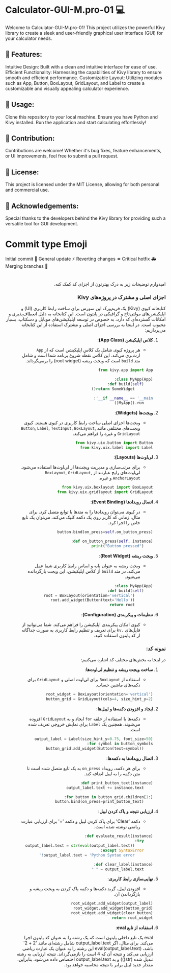 # Calculator-GUI-M.pro-01 💻
Welcome to Calculator-GUI-M.pro-01! This project utilizes the powerful Kivy library to create a sleek and user-friendly graphical user interface (GUI) for your calculator needs.

## 🌟 Features:
Intuitive Design: Built with a clean and intuitive interface for ease of use.
Efficient Functionality: Harnessing the capabilities of Kivy library to ensure smooth and efficient performance.
Customizable Layout: Utilizing modules such as App, Button, BoxLayout, GridLayout, and Label to create a customizable and visually appealing calculator experience.
## 🚀 Usage:
Clone this repository to your local machine.
Ensure you have Python and Kivy installed.
Run the application and start calculating effortlessly!
## 🤝 Contribution:
Contributions are welcome! Whether it's bug fixes, feature enhancements, or UI improvements, feel free to submit a pull request.

## 📝 License:
This project is licensed under the MIT License, allowing for both personal and commercial use.

## 🙏 Acknowledgements:
Special thanks to the developers behind the Kivy library for providing such a versatile tool for GUI development.

# Commit type Emoji
Initial commit 🎉 General update ⚡ Reverting changes ⏪ Critical hotfix 🚑 Merging branches 🔀
#
<div dir="rtl">

امیدوارم توضیحات زیر به درک بهترتون از اجزای کد کمک کنه.
### اجزای اصلی و مشترک در پروژه‌های Kivy

کتابخانه کیوی (Kivy) یک فریم‌ورک اپن سورس برای ساخت رابط کاربری (UI) و اپلیکیشن‌های مولتی‌تاچ و گرافیکی در پایتون است. این کتابخانه به دلیل انعطاف‌پذیری و امکانات گسترده‌ای که دارد، به خصوص در توسعه اپلیکیشن‌های موبایل و دسکتاپ، بسیار محبوب است. در اینجا به بررسی اجزای اصلی و مشترک استفاده از این کتابخانه می‌پردازیم:

1. **کلاس اپلیکیشن (App Class)**:
    - هر پروژه کیوی شامل یک کلاس اپلیکیشن است که از `App` ارث‌بری می‌کند. این کلاس نقطه شروع برنامه شما است و شامل متد `build` است که ویجت ریشه (root widget) را برمی‌گرداند.
    ```python
    from kivy.app import App

    class MyApp(App):
        def build(self):
            return SomeWidget()

    if __name__ == '__main__':
        MyApp().run()
    ```

2. **ویجت‌ها (Widgets)**:
    - ویجت‌ها اجزای اصلی ساخت رابط کاربری در کیوی هستند. کیوی ویجت‌های مختلفی مانند `Button`, `Label`, `TextInput`, `BoxLayout`, `GridLayout` و غیره را فراهم می‌کند.
    ```python
    from kivy.uix.button import Button
    from kivy.uix.label import Label
    ```

3. **لی‌اوت‌ها (Layouts)**:
    - برای مرتب‌سازی و مدیریت ویجت‌ها از لی‌اوت‌ها استفاده می‌شود. لی‌اوت‌های رایج عبارتند از `BoxLayout`, `GridLayout`, `AnchorLayout` و غیره.
    ```python
    from kivy.uix.boxlayout import BoxLayout
    from kivy.uix.gridlayout import GridLayout
    ```

4. **اتصال رویدادها (Event Binding)**:
    - در کیوی می‌توان رویدادها را به متدها یا توابع متصل کرد. برای مثال، زمانی که کاربر روی یک دکمه کلیک می‌کند، می‌توان یک تابع خاص را اجرا کرد.
    ```python
    button.bind(on_press=self.on_button_press)

    def on_button_press(self, instance):
        print("Button pressed")
    ```

5. **ویجت ریشه (Root Widget)**:
    - ویجت ریشه به عنوان پایه و اساس رابط کاربری شما عمل می‌کند. در متد `build` از کلاس اپلیکیشن، این ویجت بازگردانده می‌شود.
    ```python
    class MyApp(App):
        def build(self):
            root = BoxLayout(orientation='vertical')
            root.add_widget(Button(text='Hello'))
            return root
    ```

6. **تنظیمات و پیکربندی (Configuration)**:
    - کیوی امکان پیکربندی اپلیکیشن را فراهم می‌کند. شما می‌توانید از فایل‌های `.kv` برای تعریف و تنظیم رابط کاربری به صورت جداگانه از کد پایتون استفاده کنید.

### نمونه کد:
در اینجا به بخش‌های مختلف کد اشاره می‌کنیم:

1. **ساخت ویجت ریشه و تنظیم لی‌اوت‌ها**:
    - استفاده از `BoxLayout` برای لی‌اوت اصلی و `GridLayout` برای دکمه‌های ماشین حساب.
    ```python
    root_widget = BoxLayout(orientation='vertical')
    button_grid = GridLayout(cols=4, size_hint_y=2)
    ```

2. **ایجاد و افزودن دکمه‌ها و لیبل‌ها**:
    - دکمه‌ها با استفاده از حلقه `for` ایجاد و به `GridLayout` افزوده می‌شوند. همچنین یک `Label` برای نمایش خروجی تعریف شده است.
    ```python
    output_label = Label(size_hint_y=0.75, font_size=50)
    for symbol in button_symbols:
        button_grid.add_widget(Button(text=symbol))
    ```

3. **اتصال رویدادها به دکمه‌ها**:
    - برای هر دکمه، رویداد `on_press` به یک تابع متصل شده است تا متن دکمه را به لیبل اضافه کند.
    ```python
    def print_button_text(instance):
        output_label.text += instance.text

    for button in button_grid.children[1:]:
        button.bind(on_press=print_button_text)
    ```

4. **ارزیابی نتیجه و پاک کردن لیبل**:
    - دکمه 'Clear' برای پاک کردن لیبل و دکمه '=' برای ارزیابی عبارت ریاضی نوشته شده است.
    ```python
    def evaluate_result(instance):
        try:
            output_label.text = str(eval(output_label.text))
        except SyntaxError:
            output_label.text = 'Python Syntax error!'

    def clear_label(instance):
        output_label.text = " "
    ```

5. **نهایی‌سازی رابط کاربری**:
    - افزودن لیبل، گرید دکمه‌ها و دکمه پاک کردن به ویجت ریشه و بازگرداندن آن.
    ```python
    root_widget.add_widget(output_label)
    root_widget.add_widget(button_grid)
    root_widget.add_widget(clear_button)
    return root_widget
    ```
6. **استفاده از تابع eval**:

    eval یک تابع داخلی پایتون است که یک رشته را به عنوان کد پایتون اجرا می‌کند. برای مثال، اگر output_label.text شامل رشته‌ای مانند '2 + 2' باشد، eval(output_label.text) این رشته را به عنوان یک عبارت ریاضی ارزیابی می‌کند و نتیجه آن که 4 است را بازمی‌گرداند.
    نتیجه ارزیابی به رشته تبدیل شده (str()) و به output_label.text اختصاص داده می‌شود. بنابراین، مقدار جدید لیبل برابر با نتیجه محاسبه خواهد بود.
</div>
